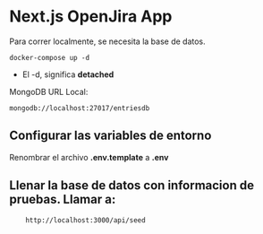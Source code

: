 # Next.js OpenJira App

Para correr localmente, se necesita la base de datos.

```
docker-compose up -d
```

* El -d, significa __detached__ 

MongoDB URL Local:

```
mongodb://localhost:27017/entriesdb
```

## Configurar las variables de entorno

Renombrar el archivo __.env.template__ a __.env__

## Llenar la base de datos con informacion de pruebas. Llamar a: 

```
    http://localhost:3000/api/seed
```
